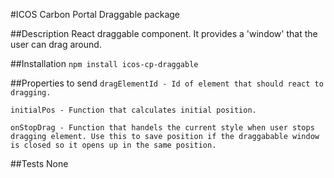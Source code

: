 #ICOS Carbon Portal Draggable package

##Description
React draggable component. It provides a 'window' that the user can drag around.

##Installation
`npm install icos-cp-draggable`

##Properties to send
`dragElementId - Id of element that should react to dragging.`

`initialPos - Function that calculates initial position.`

`onStopDrag - Function that handels the current style when user stops dragging element. Use this to save position if the draggabable window is closed so it opens up in the same position.`

##Tests
None